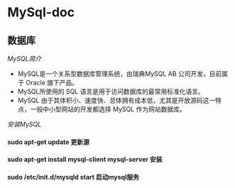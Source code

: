 # MySql-doc
## 数据库
*MySQL简介*
- MySQL是一个关系型数据库管理系统，由瑞典MySQL AB 公司开发，目前属于 Oracle 旗下产品。
- MySQL所使用的 SQL 语言是用于访问数据库的最常用标准化语言。
- MySQL 由于其体积小、速度快、总体拥有成本低，尤其是开放源码这一特点，一般中小型网站的开发都选择 MySQL 作为网站数据库。

 *安装MySQL*
#### sudo apt-get update 更新源
#### sudo apt-get install mysql-client mysql-server 安装
#### sudo /etc/init.d/mysqld start 启动mysql服务
